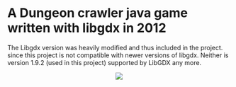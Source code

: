 # A Dungeon crawler java game written with libgdx in 2012
The Libgdx version was heavily modified and thus included in the project.
since this project is not compatible with newer versions of libgdx. Neither is version 1.9.2 (used in this project) supported by LibGDX any more.

<p align="center">
  <img src="https://github.com/GabrielJadderson/Nightplanet-Game/raw/master/preview.gif"/>
</p>


